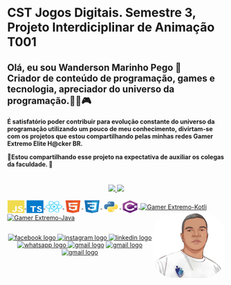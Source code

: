 
<h1 align="left">CST Jogos Digitais. Semestre 3, Projeto Interdiciplinar de Animação T001</h1>


###
<h2 align="left">
  Olá, eu sou Wanderson Marinho Pego  👋 <br> 
  Criador de conteúdo de programação, games e tecnologia, apreciador do universo da programação.🧑‍💻🎮 
</h2>
<h4 align="left">
É satisfatório poder contribuir para evolução constante do universo da programação utilizando um pouco de meu conhecimento, 
  divirtam-se com os projetos que estou compartilhando pelas minhas redes Gamer Extremo Elite H@cker BR.
  
🤝Estou compartilhando esse projeto na expectativa de auxiliar os colegas da faculdade.
  🤝
</h4>

<!--<h4 align="left">Bom, foi um prazer! Espero seu retorno!! 🤝</h4>-->

###

<h1 align="left"></h1>

###

###

<h1 align="left"></h1>

###



<!--
**GamerExtremoEliteHackerBR/GamerExtremoEliteHackerBR** is a ✨ _special_ ✨ repository because its `README.md` (this file) appears on your GitHub profile.

Here are some ideas to get you started:

- 🔭 I’m currently working on ...
- 🌱 I’m currently learning ...
- 👯 I’m looking to collaborate on ...
- 🤔 I’m looking for help with ...
- 💬 Ask me about ...
- 📫 How to reach me: ...
- 😄 Pronouns: ...
- ⚡ Fun fact: ...

### Hi there 👋
-->
<!--====States====-->
<div align="center">
  <a href="https://github.com/GamerExtremoEliteHackerBR">
  <img height="180em" src="https://github-readme-stats.vercel.app/api?username=GamerExtremoEliteHackerBR&show_icons=true&theme=dracula&include_all_commits=true&count_private=true"/>
  <img height="180em" src="https://github-readme-stats.vercel.app/api/top-langs/?username=GamerExtremoEliteHackerBR&layout=compact&langs_count=7&theme=dracula"/>
</div>
  
<!--====Icone Liguagens====-->
<div style="display: inline_block" ><br>
  <img align="center" alt="Gamer Extremo-Js" height="30" width="40" src="https://raw.githubusercontent.com/devicons/devicon/master/icons/javascript/javascript-plain.svg">
  <img align="center" alt="Gamer Extremo-Ts" height="30" width="40" src="https://raw.githubusercontent.com/devicons/devicon/master/icons/typescript/typescript-plain.svg">
  <img align="center" alt="Gamer Extremo-React" height="30" width="40" src="https://raw.githubusercontent.com/devicons/devicon/master/icons/react/react-original.svg">
  <img align="center" alt="Gamer Extremo-HTML" height="30" width="40" src="https://raw.githubusercontent.com/devicons/devicon/master/icons/html5/html5-original.svg">
  <img align="center" alt="Gamer Extremo-CSS" height="30" width="40" src="https://raw.githubusercontent.com/devicons/devicon/master/icons/css3/css3-original.svg">
  <img align="center" alt="Gamer Extremo-Python" height="30" width="40" src="https://raw.githubusercontent.com/devicons/devicon/master/icons/python/python-original.svg">
  <img align="center" alt="Gamer Extremo-Csharp" height="30" width="40" src="https://raw.githubusercontent.com/devicons/devicon/master/icons/csharp/csharp-original.svg">
  
  <img align="center" alt="Gamer Extremo-Kotli" height="30" width="40" src="https://cdn.jsdelivr.net/gh/devicons/devicon/icons/kotlin/kotlin-original.svg">
  <img align="center" alt="Gamer Extremo-Java" height="30" width="40" src="https://cdn.jsdelivr.net/gh/devicons/devicon/icons/java/java-original.svg">
  
  <!--Avatar-->
  <!--<img align="right" alt="Rafa-pic" height="150" style="border-radius:50px;" src="https://media.discordapp.net/attachments/639956127056134178/890373478988013628/Publicacoes_Instagram_1_1.png?width=676&height=676">-->

  <!--Esta imagem está dentro da pasta img-->
  <img align="right" alt="Gamer Extremo-pic" height="150" style="border-radius:50px;" src="img/meu-gif-5.png?width=800&height=600">
</div>
  
##
<!--====Icone Redes Sociais====-->
  <div align="center">
  <a href="https://web.facebook.com/easykaos.cursedangel/" target="_blank">
    <img src="https://img.shields.io/static/v1?message=Facebook&logo=facebook&label=&color=1877F2&logoColor=white&labelColor=&style=for-the-badge" height="34" alt="facebook logo"  />
  </a>
  <a href="https://www.instagram.com/easykaos_elite_hacker/" target="_blank">
    <img src="https://img.shields.io/static/v1?message=Instagram&logo=instagram&label=&color=E4405F&logoColor=white&labelColor=&style=for-the-badge" height="34" alt="instagram logo"  />
  </a>
  <a href="https://www.linkedin.com/in/wanderson-m-p-294962203/" target="_blank">
    <img src="https://img.shields.io/static/v1?message=LinkedIn&logo=linkedin&label=&color=0077B5&logoColor=white&labelColor=&style=for-the-badge" height="34" alt="linkedin logo"  />
  </a>
  <a href="https://wa.me/5527995285971" target="_blank">
    <img src="https://img.shields.io/static/v1?message=Whatsapp&logo=whatsapp&label=&color=25D366&logoColor=white&labelColor=&style=for-the-badge" height="34" alt="whatsapp logo"  />
  </a>
  <!--Icone Email na cor Verde-->
  <!--
  <a href="mailto:easykaos1@gmail.com?subject='Olá! Tudo bem?">
    <img src="https://img.shields.io/badge/-Email-51CB20?logo=microsoftoutlook&logoColor=white&style=for-the-badge" target="_blank" height="34" alt="email logo">
  </a>
  -->
  <!--Icone Gmail na cor Cinza-->
    <a href = "mailto:easykaos1@gmail.com?subject='Olá! Tudo bem?"><img src="https://img.shields.io/badge/-Gmail-%23333?style=for-the-badge&logo=gmail&logoColor=white" target="_blank" height="34" alt="gmail logo"></a>
  <!--
  <a href="https://GamerExtremoEliteHackerBR.github.io/MyPortfolio/" target="_blank"><img src="https://img.shields.io/badge/Blogger-FF5722?style=for-the-badge&logo=blogger&logoColor=white" target="_blank"></a>
  -->
  <!--
  <a href = ""><img src="https://img.shields.io/badge/Trello-0052CC?style=for-the-badge&logo=trello&logoColor=white" target="_blank"></a>
  -->
  <a href="https://discordapp.com/users/360553616676749322" target="_blank">
    <img src="https://img.shields.io/badge/-Discord-9368B7?logo=discord&logoColor=white&style=for-the-badge"  target="_blank" height="34" alt="gmail logo">
  </a>

  <a href="https://play.google.com/store/apps/dev?id=5037860889242526251" target="_blank">
    <img src="https://img.shields.io/badge/Google_Play-414141?style=for-the-badge&logo=google-play&logoColor=white"  target="_blank" height="34" alt="gmail logo">
  </a>
  
  
</div>


##
<!--====Snake====-->
<!--![Snake animation](https://github.com/GamerExtremoEliteHackerBR/GamerExtremoEliteHackerBR/blob/output/github-contribution-grid-snake.svg)-->

<!--====Snake NOVO, 19-05-24====-->

<!--<picture>
  <source media="(prefers-color-scheme: dark)" srcset="https://raw.githubusercontent.com/GamerExtremoEliteHackerBR/ProjetoInterdiciplinarDeAnimacao
/output/github-contribution-grid-snake-dark.svg">
  <source media="(prefers-color-scheme: light)" srcset="https://raw.githubusercontent.com/GamerExtremoEliteHackerBR/ProjetoInterdiciplinarDeAnimacao
/output/github-contribution-grid-snake.svg">
  <img alt="github contribution grid snake animation" src="https://raw.githubusercontent.com/GamerExtremoEliteHackerBR/ProjetoInterdiciplinarDeAnimacao
/output/github-contribution-grid-snake.svg">
</picture>-->

<!--<picture>
  <source media="(prefers-color-scheme: dark)" srcset="https://raw.githubusercontent.com/GamerExtremoEliteHackerBR/ProjetoInterdiciplinarDeAnimacao/output/github-contribution-grid-snake-dark.svg">
  <source media="(prefers-color-scheme: light)" srcset="https://raw.githubusercontent.com/GamerExtremoEliteHackerBR/ProjetoInterdiciplinarDeAnimacao/output/github-contribution-grid-snake.svg">
  <img alt="github contribution grid snake animation" src="https://raw.githubusercontent.com/GamerExtremoEliteHackerBR/ProjetoInterdiciplinarDeAnimacao/output/github-contribution-grid-snake.svg">
</picture>-->

<!--<picture>
  <source media="(prefers-color-scheme: dark)" srcset="https://raw.githubusercontent.com/GamerExtremoEliteHackerBR/GamerExtremoEliteHackerBR/output/github-contribution-grid-snake-dark.svg">
  <source media="(prefers-color-scheme: light)" srcset="https://raw.githubusercontent.com/GamerExtremoEliteHackerBR/GamerExtremoEliteHackerBR/output/github-contribution-grid-snake.svg">
  <img alt="github contribution grid snake animation" src="https://raw.githubusercontent.com/GamerExtremoEliteHackerBR/GamerExtremoEliteHackerBR/output/github-contribution-grid-snake.svg">
</picture>-->



<!--snake original, arquivo snake.yml, estava assim quando criei-->
<!--
# This is a basic workflow to help you get started with Actions

name: CI

# Controls when the workflow will run
on:
  # Triggers the workflow on push or pull request events but only for the "main" branch
  push:
    branches: [ "main" ]
  pull_request:
    branches: [ "main" ]

  # Allows you to run this workflow manually from the Actions tab
  workflow_dispatch:

# A workflow run is made up of one or more jobs that can run sequentially or in parallel
jobs:
  # This workflow contains a single job called "build"
  build:
    # The type of runner that the job will run on
    runs-on: ubuntu-latest

    # Steps represent a sequence of tasks that will be executed as part of the job
    steps:
      # Checks-out your repository under $GITHUB_WORKSPACE, so your job can access it
      - uses: actions/checkout@v3

      # Runs a single command using the runners shell
      - name: Run a one-line script
        run: echo Hello, world!

      # Runs a set of commands using the runners shell
      - name: Run a multi-line script
        run: |
          echo Add other actions to build,
          echo test, and deploy your project.
-->









